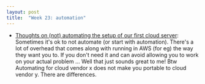```yaml
---
layout: post
title:  "Week 23: automation"
---
```


* [Thoughts on (not) automating the setup of our first cloud server](https://utcc.utoronto.ca/~cks/space/blog/sysadmin/FirstCloudVMAndAutomation): Sometimes it's ok to not automate (or start with automation). There's a lot of overhead that comes along with running in AWS (for eg) the way they want you to. If you don't need it and can avoid allowing you to work on your actual problem ... Well that just sounds great to me! Btw Automating for cloud vendor x does not make you portable to cloud vendor y. There are differences.
